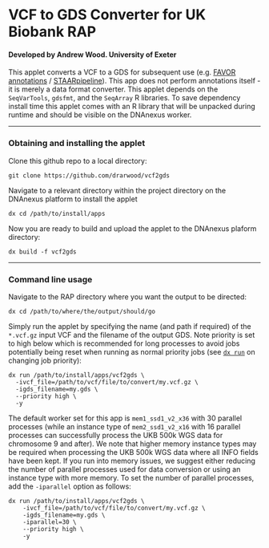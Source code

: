 # VCF to GDS Converter for UK Biobank RAP
#### Developed by Andrew Wood. University of Exeter
This applet converts a VCF to a GDS for subsequent use 
(e.g. [FAVOR annotations](https://github.com/xihaoli/favorannotator-rap) / [STAARpipeline](https://github.com/xihaoli/staarpipeline-rap)). 
This app does not perform annotations itself - it is merely a data format converter. This applet depends on the `SeqVarTools`, `gdsfmt`, and the `SeqArray` R libraries. To save dependency install time this applet comes with an R library that will be unpacked during runtime and should be visible on the DNAnexus worker.

---
### Obtaining and installing the applet

Clone this github repo to a local directory:
```
git clone https://github.com/drarwood/vcf2gds
```

Navigate to a relevant directory within the project directory on the DNAnexus platform to install the applet
```
dx cd /path/to/install/apps 
```

Now you are ready to build and upload the applet to the DNAnexus plaform directory:
```
dx build -f vcf2gds
```
---
### Command line usage
Navigate to the RAP directory where you want the output to be directed:
```
dx cd /path/to/where/the/output/should/go
```
Simply run the applet by specifying the name (and path if required) of the `*.vcf.gz` input VCF and the filename of the output GDS.
Note priority is set to high below which is recommended for long processes to avoid jobs potentially being reset when running as normal priority jobs (see [`dx run`](https://documentation.dnanexus.com/user/helpstrings-of-sdk-command-line-utilities#run) on changing job priority):
```
dx run /path/to/install/apps/vcf2gds \
  -ivcf_file=/path/to/vcf/file/to/convert/my.vcf.gz \
  -igds_filename=my.gds \
  --priority high \
  -y
```

The default worker set for this app is `mem1_ssd1_v2_x36` with 30 parallel processes (while an instance type
of `mem2_ssd1_v2_x16` with 16 parallel processes can successfully process the UKB 500k WGS data for
chromosome 9 and after). We note that higher memory instance types may be required when processing the UKB 500k WGS data
where all INFO fields have been kept. If you run into memory issues, we suggest either reducing
the number of parallel processes used for data conversion or using an instance type with more memory.
To set the number of parallel processes, add the `-iparallel` option as follows:
```
dx run /path/to/install/apps/vcf2gds \
    -ivcf_file=/path/to/vcf/file/to/convert/my.vcf.gz \
    -igds_filename=my.gds \
    -iparallel=30 \
    --priority high \
    -y
```
